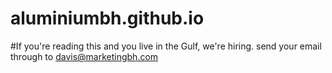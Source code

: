 # aluminiumbh.github.io

#If you're reading this and you live in the Gulf, we're hiring. send your email through to davis@marketingbh.com
